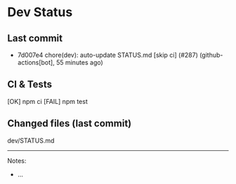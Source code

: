 # Dev Status

## Last commit
- 7d007e4 chore(dev): auto-update STATUS.md [skip ci] (#287) (github-actions[bot], 55 minutes ago)
## CI & Tests
[OK] npm ci
[FAIL] npm test

## Changed files (last commit)
dev/STATUS.md

---
Notes:
- ...
